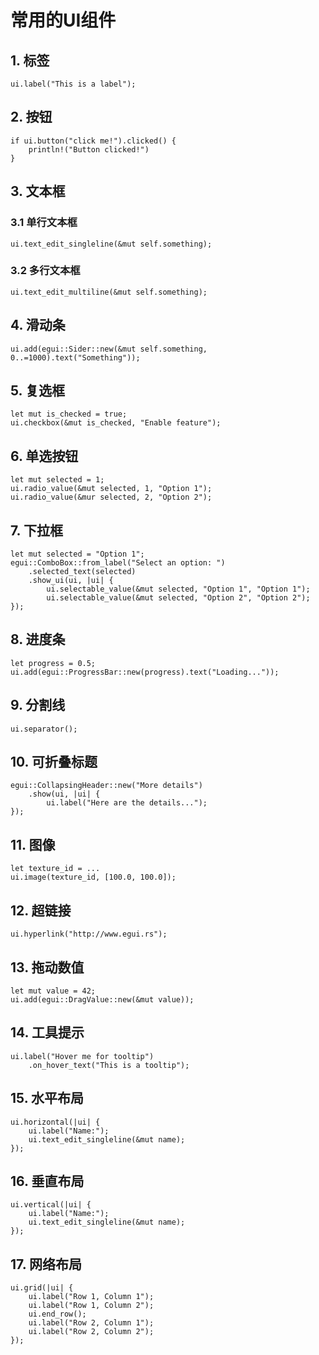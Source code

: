 # 常用的UI组件

## 1. 标签

```
ui.label("This is a label");
```

## 2. 按钮

```
if ui.button("click me!").clicked() {
    println!("Button clicked!")
}
```

## 3. 文本框

### 3.1 单行文本框

```
ui.text_edit_singleline(&mut self.something);
```

### 3.2 多行文本框

```
ui.text_edit_multiline(&mut self.something);
```

## 4. 滑动条

```
ui.add(egui::Sider::new(&mut self.something, 0..=1000).text("Something"));
```

## 5. 复选框
```
let mut is_checked = true;
ui.checkbox(&mut is_checked, "Enable feature");
```

## 6. 单选按钮

```
let mut selected = 1;
ui.radio_value(&mut selected, 1, "Option 1");
ui.radio_value(&mur selected, 2, "Option 2");
```

## 7. 下拉框

```
let mut selected = "Option 1";
egui::ComboBox::from_label("Select an option: ")
    .selected_text(selected)
    .show_ui(ui, |ui| {
        ui.selectable_value(&mut selected, "Option 1", "Option 1");
        ui.selectable_value(&mut selected, "Option 2", "Option 2");
});
```

## 8. 进度条

```
let progress = 0.5;
ui.add(egui::ProgressBar::new(progress).text("Loading..."));
```

## 9. 分割线

```
ui.separator();
```

## 10. 可折叠标题

```
egui::CollapsingHeader::new("More details")
    .show(ui, |ui| {
        ui.label("Here are the details...");
});
```

## 11. 图像

```
let texture_id = ...
ui.image(texture_id, [100.0, 100.0]);
```

## 12. 超链接

```
ui.hyperlink("http://www.egui.rs");
```

## 13. 拖动数值

```
let mut value = 42;
ui.add(egui::DragValue::new(&mut value));
```

## 14. 工具提示

```
ui.label("Hover me for tooltip")
    .on_hover_text("This is a tooltip");
```

## 15. 水平布局

```
ui.horizontal(|ui| {
    ui.label("Name:");
    ui.text_edit_singleline(&mut name);
});
```

## 16. 垂直布局

```
ui.vertical(|ui| {
    ui.label("Name:");
    ui.text_edit_singleline(&mut name);
});
```

## 17. 网络布局

```
ui.grid(|ui| {
    ui.label("Row 1, Column 1");
    ui.label("Row 1, Column 2");
    ui.end_row();
    ui.label("Row 2, Column 1");
    ui.label("Row 2, Column 2");
});
```

